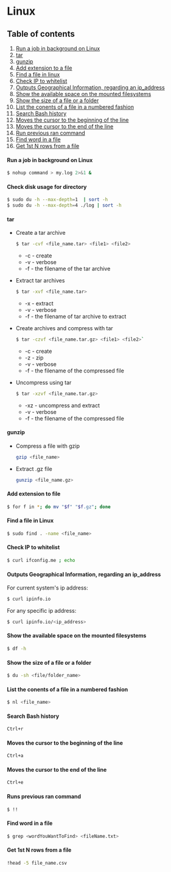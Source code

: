 # Linux

## Table of contents

1) [Run a job in background on Linux](#runAJobInBack)
2) [tar](#tar)
3) [gunzip](#gunzip)
4) [Add extension to a file](#addExtensionToAFile)
5) [Find a file in linux](#findAFile)
6) [Check IP to whitelist](#checkIpToWhitelist)
7) [Outputs Geographical Information, regarding an ip_address](#outputGeographicalInfo)
9) [Show the available space on the mounted filesystems](#showFilesystemSpace)
10) [Show the size of a file or a folder](#showSizeOfFile)
11) [List the conents of a file in a numbered fashion](#listContentsOfAFile)
12) [Search Bash history](#searchBashHistory)
13) [Moves the cursor to the beginning of the line](#moveCursorToTheBeginning)
14) [Moves the cursor to the end of the line](#moveCursorToTheEndOfLine)
15) [Run previous ran command](#runPreviousCommand)
16) [Find word in a file](#findWordInAFile)
17) [Get 1st N rows from a file](#get1stNrows)

#### <a name="runAJobInBack"></a> Run a job in background on Linux

```bash
$ nohup command > my.log 2>&1 &
```

#### Check disk usage for directory
```bash
$ sudo du -h --max-depth=1  | sort -h
$ sudo du -h --max-depth=4 ./log | sort -h
```
#### <a name="tar"></a> tar

* Create a tar archive
    ```bash
    $ tar -cvf <file_name.tar> <file1> <file2>
    ```
    * -c - create
    * -v - verbose
    * -f - the filename of the tar archive

* Extract tar archives
    ```bash
    $ tar -xvf <file_name.tar>
    ```
    * -x - extract
    * -v - verbose
    * -f - the filename of tar archive to extract

* Create archives and compress with tar
    ```bash
    $ tar -czvf <file_name.tar.gz> <file1> <file2>`
    ```
    * -c - create
    * -z - zip
    * -v - verbose
    * -f - the filename of the compressed file

*  Uncompress using tar
    ```bash
    $ tar -xzvf <file_name.tar.gz>
    ```

    * -xz - uncompress and extract
    * -v - verbose
    * -f - the filename of the compressed file
#### <a name="gunzip"></a> gunzip

* Compress a file with gzip
    ```bash
    gzip <file_name>
    ```

* Extract .gz file
    ```bash
    gunzip <file_name.gz>
    ```

#### <a name="addExtensionToAFile"></a> Add extension to file
```bash
$ for f in *; do mv "$f" "$f.gz"; done
```

#### <a name="findAFile"></a> Find a file in Linux
```bash
$ sudo find . -name <file_name>
```

#### <a name="checkIpToWhitelist"></a> Check IP to whitelist
```bash
$ curl ifconfig.me ; echo
```

#### <a name="outputGeographicalInfo"></a> Outputs Geographical Information, regarding an ip_address
For current system's ip address:

```bash
$ curl ipinfo.io
```

For any specific ip address:

```bash
$ curl ipinfo.io/<ip_address>
```

#### <a name="showFilesystemSpace"></a> Show the available space on the mounted filesystems
```bash
$ df -h
```

#### <a name="showSizeOfFile"></a> Show the size of a file or a folder
```bash
$ du -sh <file/folder_name>
```

#### <a name="listContentsOfAFile"></a> List the conents of a file in a numbered fashion
```bash
$ nl <file_name>
```

#### <a name="searchBashHistory"></a> Search Bash history
```bash
Ctrl+r
```

#### <a name="moveCursorToTheBeginning"></a> Moves the cursor to the beginning of the line
```bash
Ctrl+a
```

#### <a name="moveCursorToTheEndOfLine"></a> Moves the cursor to the end of the line
```bash
Ctrl+e
```

#### <a name="runPreviousCommand"></a> Runs previous ran command
```bash
$ !!
```

#### <a name="findWordInAFile"></a> Find word in a file
```bash
$ grep <wordYouWantToFind> <fileName.txt>
```

#### <a name="get1stNrows"></a> Get 1st N rows from a file
```bash
!head -5 file_name.csv
```

